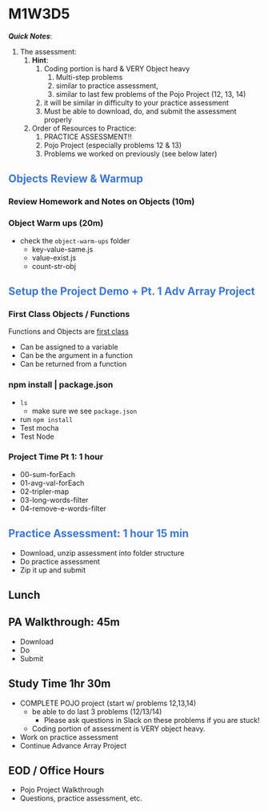 # M1W3D5

**_Quick Notes_**:
1. The assessment: 
   1. **Hint**: 
      1. Coding portion is hard & VERY Object heavy
         1. Multi-step problems 
         2. similar to practice assessment, 
         3. similar to last few problems of the Pojo Project (12, 13, 14)
      2. it will be similar in difficulty to your practice assessment
      3. Must be able to download, do, and submit the assessment properly
   2. Order of Resources to Practice: 
      1. PRACTICE ASSESSMENT!!
      2. Pojo Project (especially problems 12 & 13)
      3. Problems we worked on previously (see below later)

## <span style="color:#3c78d8;">Objects Review & Warmup</span>
### Review Homework and Notes on Objects (10m)

### Object Warm ups (20m)
- check the `object-warm-ups` folder
  - key-value-same.js
  - value-exist.js
  - count-str-obj


## <span style="color:#3c78d8;">Setup the Project Demo + Pt. 1 Adv Array Project</span>

### First Class Objects / Functions
Functions and Objects are [first class](https://developer.mozilla.org/en-US/docs/Glossary/First-class_Function)
- Can be assigned to a variable
- Can be the argument in a function
- Can be returned from a function

### npm install | package.json
- `ls`
  - make sure we see `package.json`
- run `npm install`
- Test mocha
- Test Node

### Project Time Pt 1: 1 hour
- 00-sum-forEach
- 01-avg-val-forEach
- 02-tripler-map
- 03-long-words-filter
- 04-remove-e-words-filter


## <span style="color:#3c78d8;">Practice Assessment: 1 hour 15 min</span>
- Download, unzip assessment into folder structure
- Do practice assessment
- Zip it up and submit

## Lunch

## PA Walkthrough: 45m 
- Download
- Do
- Submit

## Study Time 1hr 30m
- COMPLETE POJO project (start w/ problems 12,13,14)
  - be able to do last 3 problems (12/13/14)
    - Please ask questions in Slack on these problems if you are stuck!
  - Coding portion of assessment is VERY object heavy.
- Work on practice assessment
- Continue Advance Array Project

## EOD / Office Hours
- Pojo Project Walkthrough
- Questions, practice assessment, etc.
